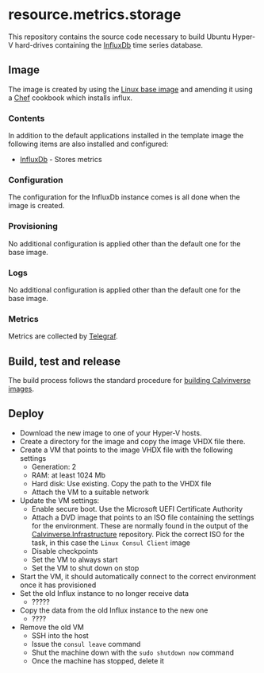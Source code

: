 # resource.metrics.storage

This repository contains the source code necessary to build Ubuntu Hyper-V hard-drives containing the
[InfluxDb](https://www.influxdata.com/time-series-platform/influxdb/) time series database.

## Image

The image is created by using the [Linux base image](https://github.com/Calvinverse/base.linux)
and amending it using a [Chef](https://www.chef.io/chef/) cookbook which installs influx.

### Contents

In addition to the default applications installed in the template image the following items are
also installed and configured:

* [InfluxDb](https://www.influxdata.com/time-series-platform/influxdb/) - Stores metrics

### Configuration

The configuration for the InfluxDb instance comes is all done when the image is created.

### Provisioning

No additional configuration is applied other than the default one for the base image.

### Logs

No additional configuration is applied other than the default one for the base image.

### Metrics

Metrics are collected by [Telegraf](https://www.influxdata.com/time-series-platform/telegraf/).

## Build, test and release

The build process follows the standard procedure for
[building Calvinverse images](https://www.calvinverse.net/documentation/how-to-build).

## Deploy

* Download the new image to one of your Hyper-V hosts.
* Create a directory for the image and copy the image VHDX file there.
* Create a VM that points to the image VHDX file with the following settings
  * Generation: 2
  * RAM: at least 1024 Mb
  * Hard disk: Use existing. Copy the path to the VHDX file
  * Attach the VM to a suitable network
* Update the VM settings:
  * Enable secure boot. Use the Microsoft UEFI Certificate Authority
  * Attach a DVD image that points to an ISO file containing the settings for the environment. These
    are normally found in the output of the [Calvinverse.Infrastructure](https://github.com/Calvinverse/calvinverse.infrastructure)
    repository. Pick the correct ISO for the task, in this case the `Linux Consul Client` image
  * Disable checkpoints
  * Set the VM to always start
  * Set the VM to shut down on stop
* Start the VM, it should automatically connect to the correct environment once it has provisioned
* Set the old Influx instance to no longer receive data
  * ?????
* Copy the data from the old Influx instance to the new one
  * ????
* Remove the old VM
  * SSH into the host
  * Issue the `consul leave` command
  * Shut the machine down with the `sudo shutdown now` command
  * Once the machine has stopped, delete it